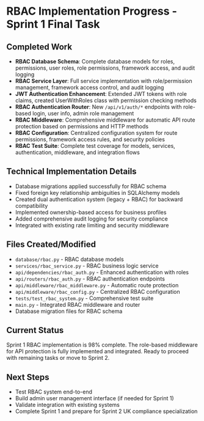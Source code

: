 # RBAC Implementation Progress - Sprint 1 Final Task

## Completed Work
- **RBAC Database Schema**: Complete database models for roles, permissions, user roles, role permissions, framework access, and audit logging
- **RBAC Service Layer**: Full service implementation with role/permission management, framework access control, and audit logging
- **JWT Authentication Enhancement**: Extended JWT tokens with role claims, created UserWithRoles class with permission checking methods
- **RBAC Authentication Router**: New `/api/v1/auth/*` endpoints with role-based login, user info, admin role management
- **RBAC Middleware**: Comprehensive middleware for automatic API route protection based on permissions and HTTP methods
- **RBAC Configuration**: Centralized configuration system for route permissions, framework access rules, and security policies
- **RBAC Test Suite**: Complete test coverage for models, services, authentication, middleware, and integration flows

## Technical Implementation Details
- Database migrations applied successfully for RBAC schema
- Fixed foreign key relationship ambiguities in SQLAlchemy models
- Created dual authentication system (legacy + RBAC) for backward compatibility
- Implemented ownership-based access for business profiles
- Added comprehensive audit logging for security compliance
- Integrated with existing rate limiting and security middleware

## Files Created/Modified
- `database/rbac.py` - RBAC database models
- `services/rbac_service.py` - RBAC business logic service
- `api/dependencies/rbac_auth.py` - Enhanced authentication with roles
- `api/routers/rbac_auth.py` - RBAC authentication endpoints
- `api/middleware/rbac_middleware.py` - Automatic route protection
- `api/middleware/rbac_config.py` - Centralized RBAC configuration
- `tests/test_rbac_system.py` - Comprehensive test suite
- `main.py` - Integrated RBAC middleware and router
- Database migration files for RBAC schema

## Current Status
Sprint 1 RBAC implementation is 98% complete. The role-based middleware for API protection is fully implemented and integrated. Ready to proceed with remaining tasks or move to Sprint 2.

## Next Steps
- Test RBAC system end-to-end
- Build admin user management interface (if needed for Sprint 1)
- Validate integration with existing systems
- Complete Sprint 1 and prepare for Sprint 2 UK compliance specialization